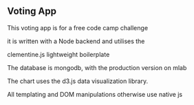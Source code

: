## Voting App ##

This voting app is for a free code camp challenge

it is written with a Node backend and utilises the

clementine.js lightweight boilerplate

The database is mongodb, with the production version on mlab

The chart uses the d3.js data visualization library.

All templating and DOM manipulations otherwise use native js